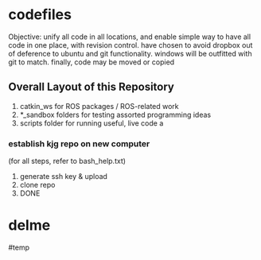 # codefiles

Objective: unify all code in all locations, and enable simple way to have all code in one place, with revision control. have chosen to avoid dropbox out of deference to ubuntu and git functionality. windows will be outfitted with git to match. finally, code may be moved or copied
## Overall Layout of this Repository
1. catkin_ws for ROS packages / ROS-related work
2. *_sandbox folders for testing assorted programming ideas
3. scripts folder for running useful, live code a

### establish kjg repo on new computer
(for all steps, refer to bash_help.txt)
1. generate ssh key & upload
2. clone repo
3. DONE

# delme
#temp
